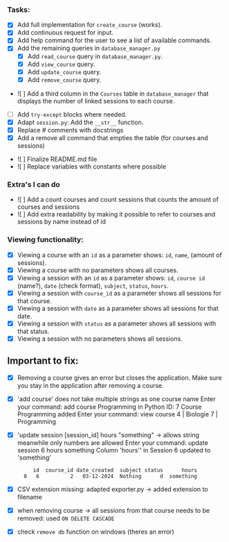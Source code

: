 
### Tasks:
- [x] Add full implementation for `create_course` (works).
- [x] Add continuous request for input.
- [x] Add help command for the user to see a list of available commands.
- [x] Add the remaining queries in `database_manager.py`
  - [x] Add `read_course` query in `database_manager.py`.
  - [x] Add `view_course` query.
  - [x] Add `update_course` query.
  - [x] Add `remove_course` query.
- ![ ] Add a third column in the `Courses` table in `database_manager` that displays the number of linked sessions to each course.
- [ ] Add `try-except` blocks where needed.
- [x] Adapt `session.py`: Add the `__str__` function.
- [x] Replace # comments with docstrings
- [x] Add a remove all command that empties the table (for courses and sessions)
- ![ ] Finalize README.md file
- ![ ] Replace variables with constants where possible

### Extra's I can do
- ![ ] Add a count courses and count sessions that counts the amount of courses and sessions
- ![ ] Add extra readability by making it possible to refer to courses and sessions by name instead of id

### Viewing functionality:
- [x] Viewing a course with an `id` as a parameter shows: `id`, `name`, (amount of sessions).
- [x] Viewing a course with no parameters shows all courses.
- [x] Viewing a session with an `id` as a parameter shows: `id`, `course id` (name?), `date` (check format), `subject`, `status`, `hours`.
- [x] Viewing a session with `course_id` as a parameter shows all sessions for that course.
- [x] Viewing a session with `date` as a parameter shows all sessions for that date.
- [x] Viewing a session with `status` as a parameter shows all sessions with that status.
- [x] Viewing a session with no parameters shows all sessions.

## Important to fix:
- [x] Removing a course gives an error but closes the application. Make sure you stay in the application after removing a course.
-	[x] 'add course' does not take multiple strings as one course name
		Enter your command: add course Programming in Python
		ID: 7 Course Programming added
		Enter your command: view course
		4 | Biologie
		7 | Programming
- [x] 'update session [session_id] hours "something" -> allows string meanwhile only numbers are allowed
		Enter your command: update session 6 hours something
		Column 'hours'' in Session 6 updated to 'something'

		   id  course_id date_created  subject status      hours
		0   6          2   03-12-2024  Nothing      d  something
- [x] CSV extension missing: adapted exporter.py -> added extension to filename
- [x] when removing course -> all sessions from that course needs to be removed: used `ON DELETE CASCADE`
- [x] check `remove db` function on windows (theres an error)
